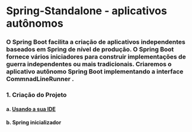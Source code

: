 # Spring-Standalone - aplicativos autônomos
### O Spring Boot facilita a criação de aplicativos independentes baseados em Spring de nível de produção. O Spring Boot fornece vários iniciadores para construir implementações de guerra independentes ou mais tradicionais. Criaremos o aplicativo autônomo Spring Boot implementando  a interface CommnadLineRunner .
### 1. Criação do Projeto
#### a. [Usando a sua IDE](https://www.javadevjournal.com/spring-boot/spring-boot-application-intellij/)
#### b. Spring inicializador
